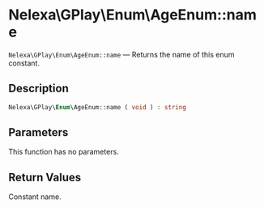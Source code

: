 # Nelexa\GPlay\Enum\AgeEnum::name
`Nelexa\GPlay\Enum\AgeEnum::name` — Returns the name of this enum constant.

## Description
```php
Nelexa\GPlay\Enum\AgeEnum::name ( void ) : string
```

## Parameters
This function has no parameters.

## Return Values
Constant name.

